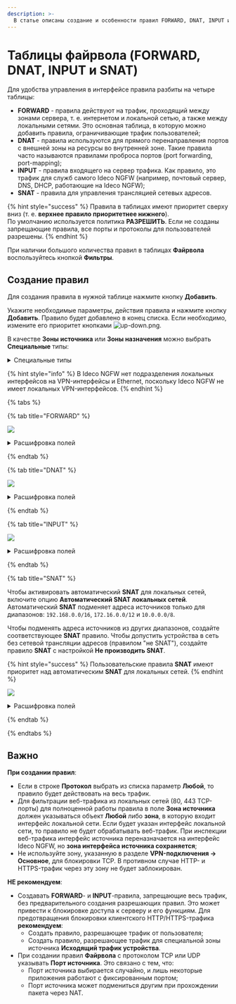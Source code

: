 ```yaml
---
description: >-
  В статье описаны создание и особенности правил FORWARD, DNAT, INPUT и SNAT в Файрволе Ideco NGFW.
---
```

# Таблицы файрвола (FORWARD, DNAT, INPUT и SNAT)

Для удобства управления в интерфейсе правила разбиты на четыре таблицы:

* **FORWARD** - правила действуют на трафик, проходящий между зонами сервера, т. е. интернетом и локальной сетью, а также между локальными сетями. Это основная таблица, в которую можно добавить правила, ограничивающие трафик пользователей;
* **DNAT** - правила используются для прямого перенаправления портов с внешней зоны на ресурсы во внутренней зоне. Такие правила часто называются правилами проброса портов (port forwarding, port-mapping);
* **INPUT** - правила входящего на сервер трафика. Как правило, это трафик для служб самого Ideco NGFW (например, почтовый сервер, DNS, DHCP, работающие на Ideco NGFW);
* **SNAT** - правила для управления трансляцией сетевых адресов.

{% hint style="success" %}
Правила в таблицах имеют приоритет сверху вниз (т. е. **верхнее правило приоритетнее нижнего**). \
По умолчанию используется политика **РАЗРЕШИТЬ**. Если не созданы запрещающие правила, все порты и протоколы для пользователей разрешены.
{% endhint %}

При наличии большого количества правил в таблицах **Файрвола** воспользуйтесь кнопкой **Фильтры**.

## Создание правил

Для создания правила в нужной таблице нажмите кнопку **Добавить**.

Укажите необходимые параметры, действия правила и нажмите кнопку **Добавить**. Правило будет добавлено в конец списка. Если необходимо, измените его приоритет кнопками ![up-down.png](/.gitbook/assets/icon-up-down.png).

В качестве **Зоны источника** или **Зоны назначения** можно выбрать **Специальные** типы:

<details>

<summary>Специальные типы</summary>

* **Внешние интерфейсы** - все интерфейсы, используемые для подключения к интернету;  
* **Внешние Ethernet-интерфейсы** - все Ethernet-интерфейсы, используемые для подключения к интернету;
* **Внешние VPN-интерфейсы** - все туннельные интерфейсы для подключения к интернету (Ethernet+PPPoE, Ethernet+PPTP, Ethernet+L2TP);
* **IPsec-интерфейсы** - все IPsec-интерфейсы, используемые для site-to-site-подключений к удаленным офисам;
* **Локальные интерфейсы** - все интерфейсы, используемые для подключения к клиентам в локальной сети;
* **Исходящий трафик устройства** - используется для фильтрации исходящего трафика самого устройства Ideco NGFW; 
* **Клиентский VPN-трафик** - используется для фильтрации трафика, идущего от клиентов, подключившихся к NGFW по VPN;
* **Любой** - не фильтровать трафик по какому-либо типу интерфейса или зоны.

</details>

{% hint style="info" %}
В Ideco NGFW нет подразделения локальных интерфейсов на VPN-интерфейсы и Ethernet, поскольку Ideco NGFW не имеет локальных VPN-интерфейсов.
{% endhint %}

{% tabs %}

{% tab title="FORWARD" %}

![](/.gitbook/assets/firewall19.png)

<details>

<summary>Расшифровка полей</summary>

* **Протокол** - протокол передачи данных (UDP/TCP/ICMP/GRE/ESP/AH, либо **Любой**);
* **Источник**:
  * **Зона источника** - интерфейс или группа интерфейсов, из которых приходит трафик. Можно выбрать отдельные **Сетевые интерфейсы**, [созданные пользователем зоны](/settings/access-rules/aliases.md) или **Специальные типы**;
  * **Инвертировать источник** - позволяет использовать в правиле все объекты, кроме выбранных в строке **Адрес**;
  * **Адрес** - IP-адрес источника трафика (src), проходящего через шлюз. В этом поле могут быть указаны IP-адреса, диапазоны IP-адресов, сети, домены (раздел [**Объекты**](aliases.md)), страны или пользователи и группы (при смене их IP-адресов файрвол автоматически это учтет). Максимальное количество объектов в поле - 200;
  * **Порты источника** - указываются при создании правила с протоколами TCP/UDP. Это может быть отдельный порт, список портов или диапазон портов, определенных в [**Объектах**](aliases.md). **Указывать не рекомендуем**. Максимальное количество объектов в поле - 200;
  * **HIP-профили** - профиль, соответствующий устройству, от которого исходит трафик.
* **Назначение**:
  * **Зона назначения** - интерфейс или группа интерфейсов, в которые входит трафик. Можно выбрать отдельные **Сетевые интерфейсы**, [созданные пользователем зоны](/settings/access-rules/aliases.md) или **Специальные типы**;
  * **Инвертировать назначение** - позволяет использовать в правиле все объекты, кроме выбранных в строке **Адрес**;
  * **Адрес** - в этом поле могут быть указаны IP-адреса, диапазоны IP-адресов, сети, домены (раздел [**Объекты**](aliases.md)), страны или пользователи и группы (при смене их IP-адресов, файрвол автоматически это учтет). Максимальное количество объектов в поле - 200;
  * **Порты назначения** - указываются при создании правила с протоколами TCP/UDP. Это может быть отдельный порт, список портов или диапазон портов, определенных в [**Объектах**](aliases.md). Максимальное количество объектов в поле - 200.
* **Действия**:
  * **Запретить** - запрещает трафик;
  * **Разрешить** - разрешает трафик или направляет его в модули фильтрации трафика.
* **Профили безопасности**:
  * **Контроль приложений** - выберите профиль [**Контроля приложений**](/settings/security-profiles/application-control/README.md), которым требуется фильтровать трафик;
  * **Предотвращение вторжений** - выберите профиль системы [**Предотвращения вторжений**](/settings/security-profiles/README.md), которым требуется фильтровать трафик.
* **Дополнительно**:
  * **Включить правило** - включите правило. По умолчанию правило выключено;
  * **Время действия** - время действия правила. Указываются временные промежутки (например, **рабочее время**), которые определяются в [**Объектах**](aliases.md);
  * **Комментарий** - произвольный текст, поясняющий цель действия правила. Значение не должно быть длиннее 255 символов.

</details>

{% endtab %}

{% tab title="DNAT" %}

![](/.gitbook/assets/firewall20.png)

<details>

<summary>Расшифровка полей</summary>

* **Протокол** - протокол передачи данных (UDP/TCP/ICMP/GRE/ESP/AH, либо **Любой**).
* **Источник**:
  * **Зона источника** - интерфейс или группа интерфейсов, из которых приходит трафик. Можно выбрать отдельные **Сетевые интерфейсы**, [созданные пользователем зоны](/settings/access-rules/aliases.md) или **Специальные типы**;
  * **Инвертировать источник** - позволяет использовать в правиле все объекты, кроме выбранных в строке **Адрес**;
  * **Адрес** - IP-адрес источника трафика (src), проходящего через шлюз. В этом поле могут быть указаны IP-адреса, диапазоны IP-адресов, сети, домены (раздел [**Объекты**](aliases.md)), страны или пользователи и группы (при смене их IP-адресов файрвол автоматически это учтет). Максимальное количество объектов в поле - 200;
  * **Порты источника** - указываются при создании правила с протоколами TCP/UDP. Это может быть отдельный порт, список портов или диапазон портов, определенных в [**Объектах**](aliases.md). **Указывать не рекомендуем**. Максимальное количество объектов в поле - 200.
* **Назначение**:
  * **Инвертировать назначение** - позволяет использовать в правиле все объекты, кроме выбранных в строке **Адрес**;
  * **Адрес** - в этом поле могут быть указаны IP-адреса, диапазоны IP-адресов, сети, домены (раздел [**Объекты**](aliases.md)), страны или пользователи и группы (при смене их IP-адресов, файрвол автоматически это учтет). Максимальное количество объектов в поле - 200;
  * **Порты назначения** - указываются при создании правила с протоколами TCP/UDP. Это может быть отдельный порт, список портов или диапазон портов, определенных в [**Объектах**](aliases.md). Максимальное количество объектов в поле - 200;
  * **Сменить IP-адрес назначения** - при указании диапазона адресов пакет будет перенаправлен на любой из них;
  * **Сменить порт назначения** - при указании диапазона портов пакет будет перенаправлен в порт с тем же номером, на который он пришел, если этот порт попадает в указанный диапазон.
* **Действия**:
  * **DNAT** - транслирует адреса назначения, перенаправляя входящий трафик. В поле **Сменить IP-адрес назначения** укажите один IP-адрес или диапазон (при указании диапазона IP-адресов пакет будет перенаправлен на любой из них). Если при создании правила были указаны протоколы TCP или UDP, то появится поле **Сменить порт назначения**. Укажите порт, на который будет перенаправлен трафик;
  * **Не производить DNAT** - отменяет действие **DNAT** для трафика, удовлетворяющего критериям правила.
* **Дополнительно**:
  * **Включить правило** - включите правило. По умолчанию правило выключено;
  * **Время действия** - время действия правила. Указываются временные промежутки (например, **рабочее время**), которые определяются в [**Объектах**](aliases.md);
  * **Комментарий** - произвольный текст, поясняющий цель действия правила. Значение не должно быть длиннее 255 символов.

</details>

{% endtab %}

{% tab title="INPUT" %}

![](/.gitbook/assets/firewall21.png)

<details>

<summary>Расшифровка полей</summary>

* **Протокол** - протокол передачи данных (UDP/TCP/ICMP/GRE/ESP/AH, либо **Любой**).
* **Источник**:
  * **Зона источника** - интерфейс или группа интерфейсов, из которых приходит трафик. Можно выбрать отдельные **Сетевые интерфейсы**, [созданные пользователем зоны](/settings/access-rules/aliases.md) или **Специальные типы**;
  * **Инвертировать источник** - позволяет использовать в правиле все объекты, кроме выбранных в строке **Адрес**;
  * **Адрес** - IP-адрес источника трафика (src), проходящего через шлюз. В этом поле могут быть указаны IP-адреса, диапазоны IP-адресов, сети, домены (раздел [**Объекты**](aliases.md)), страны или пользователи и группы (при смене их IP-адресов файрвол автоматически это учтет). Максимальное количество объектов в поле - 200;
  * **Порты источника** - указываются при создании правила с протоколами TCP/UDP. Это может быть отдельный порт, список портов или диапазон портов, определенных в [**Объектах**](aliases.md). **Указывать не рекомендуем**. Максимальное количество объектов в поле - 200.
* **Назначение**:
  * **Инвертировать назначение** - позволяет использовать в правиле все объекты, кроме выбранных в строке **Адрес**;
  * **Адрес** - в этом поле могут быть указаны IP-адреса, диапазоны IP-адресов, сети, домены (раздел [**Объекты**](aliases.md)), страны или пользователи и группы (при смене их IP-адресов, файрвол автоматически это учтет). Максимальное количество объектов в поле - 200;
  * **Порт назначения** - указывается при создании правила с протоколами TCP/UDP. Это может быть отдельный порт, список портов или диапазон портов, определенных в [**Объектах**](aliases.md). Максимальное количество объектов в поле - 200.
* **Действия**:
  * **Запретить** - запрещает трафик;
  * **Разрешить** - разрешает трафик или направляет его в модули фильтрации трафика.
* **Профили безопасности**:
  * **Контроль приложений** - выберите профиль [**Контроля приложений**](/settings/security-profiles/application-control/README.md), которым требуется фильтровать трафик;
  * **Предотвращение вторжений** - выберите профиль системы [**Предотвращения вторжений**](/settings/security-profiles/README.md), которым требуется фильтровать трафик.
* **Дополнительно**:
  * **Включить правило** - включите правило. По умолчанию правило выключено;
  * **Время действия** - время действия правила. Указываются временные промежутки (например, **рабочее время**), которые определяются в [**Объектах**](aliases.md);
  * **Комментарий** - произвольный текст, поясняющий цель действия правила. Значение не должно быть длиннее 255 символов.

</details>

{% endtab %}

{% tab title="SNAT" %}

Чтобы активировать автоматический **SNAT** для локальных сетей, включите опцию **Автоматический SNAT локальных сетей**. Автоматический **SNAT** подменяет адреса источников только для диапазонов: `192.168.0.0/16`, `172.16.0.0/12` и `10.0.0.0/8`.

Чтобы подменять адреса источников из других диапазонов, создайте соответствующее **SNAT** правило. Чтобы допустить устройства в сеть без сетевой трансляции адресов (правилом "не SNAT"), создайте правило **SNAT** с настройкой **Не производить SNAT**.

{% hint style="success" %}
Пользовательские правила **SNAT** имеют приоритет над автоматическим **SNAT** для локальных сетей.
{% endhint %}

![](/.gitbook/assets/firewall22.png)

<details>

<summary>Расшифровка полей</summary>

* **Протокол** - протокол передачи данных (UDP/TCP/ICMP/GRE/ESP/AH, либо **Любой**);
* **Источник**:
  * **Инвертировать источник** - позволяет использовать в правиле все объекты, кроме выбранных в строке **Адрес**;
  * **Адрес** - IP-адрес источника трафика (src), проходящего через шлюз. В этом поле могут быть указаны IP-адреса, диапазоны IP-адресов, сети, домены (раздел [**Объекты**](aliases.md)), страны или пользователи и группы (при смене их IP-адресов файрвол автоматически это учтет). Максимальное количество объектов в поле - 200;
  * **Порты источника** - указываются при создании правила с протоколами TCP/UDP. Это может быть отдельный порт, список портов или диапазон портов, определенных в [**Объектах**](aliases.md). **Указывать не рекомендуем**. Максимальное количество объектов в поле - 200;
  * **Сменить IP-адрес источника** - заполняется, только если на сетевом интерфейсе несколько IP-адресов и необходим **SNAT** от конкретного IP-адреса. Можно указать IP-адрес или диапазон IP-адресов, например, 192.168.10.2-192.168.10.15.
* **Назначение**:
  * **Зона назначения** - интерфейс или группа интерфейсов, в которые входит трафик. Можно выбрать отдельные **Сетевые интерфейсы**, [созданные пользователем зоны](/settings/access-rules/aliases.md) или **Специальные типы**;
* **Инвертировать назначение** - позволяет использовать в правиле все объекты, кроме выбранных в строке **Адрес**;
* **Адрес** - в этом поле могут быть указаны IP-адреса, диапазоны IP-адресов, сети, домены (раздел [**Объекты**](aliases.md)), страны или пользователи и группы (при смене их IP-адресов, файрвол автоматически это учтет). Максимальное количество объектов в поле - 200;
* **Порты назначения** - указываются при создании правила с протоколами TCP/UDP. Это может быть отдельный порт, список портов или диапазон портов, определенных в [**Объектах**](aliases.md). Максимальное количество объектов в поле - 200.
* **Действия**:
  * **SNAT** - транслирует адреса источника;
  * **Не производить SNAT** - отменяет действие **SNAT** для трафика, удовлетворяющего критериям правила.
* **Дополнительно**:
  * **Включить правило** - включите правило. По умолчанию правило выключено;
  * **Время действия** - время действия правила. Указываются временные промежутки (например, **рабочее время**), которые определяются в [**Объектах**](aliases.md);
  * **Комментарий** - произвольный текст, поясняющий цель действия правила. Значение не должно быть длиннее 255 символов.

</details>

{% endtab %}

{% endtabs %}

## Важно

**При создании правил**:

* Если в строке **Протокол** выбрать из списка параметр **Любой**, то правило будет действовать на весь трафик.
* Для фильтрации веб-трафика из локальных сетей (80, 443 TCP-порты) для полноценной работы правила в поле **Зона источника** должен указываться объект **Любой** либо **зона**, в которую входит интерфейс локальной сети. Если будет указан интерфейс локальной сети, то правило не будет обрабатывать веб-трафик. При инспекции веб-трафика интерфейс источника переназначается на интерфейс Ideco NGFW, но **зона интерфейса источника сохраняется**;
* Не используйте зону, указанную в разделе **VPN-подключения -> Основное**, для блокировки TCP. В противном случае HTTP- и HTTPS-трафик через эту зону не будет заблокирован.

**НЕ рекомендуем**:

* Создавать **FORWARD**- и **INPUT**-правила, запрещающие весь трафик, без предварительного создания разрешающих правил. Это может привести к блокировке доступа к серверу и его функциям. Для предотвращения блокировки клиентского HTTP/HTTPS-трафика **рекомендуем**:
  * Создать правило, разрешающее трафик от пользователя;
  * Создать правило, разрешающее трафик для специальной зоны источника **Исходящий трафик устройства**.
* При создании правил **Файрвола** с протоколом TCP или UDP указывать **Порт источника**. Это связано с тем, что:
  * Порт источника выбирается случайно, и лишь некоторые приложения работают с фиксированным портом;
  * Порт источника может подмениться другим при прохождении пакета через NAT.